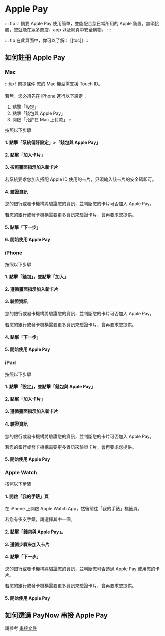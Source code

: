 # Apple Pay

::: tip 💡 摘要
Apple Pay 使用簡單，並能配合您日常所用的 Apple 裝置。無須接觸，您就能在眾多商店、app 以及網頁中安全購物。
:::

::: tip 在此頁面中，你可以了解：
[[toc]]
::: 

## 如何註冊 Apple Pay
### Mac

:::tip ❗ 前提條件
您的 Mac 機型需支援 Touch ID。

若無，您必須先在 iPhone 進行以下設定：
1. 點擊「設定」
2. 點擊「錢包與 Apple Pay」
3. 開啟「允許在 Mac 上付款」
:::

按照以下步驟
#### 1. 點擊「系統偏好設定」>「錢包與 Apple Pay」

#### 2. 點擊「加入卡片」

#### 3. 按照畫面指示加入新卡片
若系統要求您加入搭配 Apple ID 使用的卡片，只須輸入該卡片的安全碼即可。

#### 4. 驗證資訊
您的銀行或發卡機構將驗證您的資訊，並判斷您的卡片可否加入 Apple Pay。

若您的銀行或發卡機構需要更多資訊來驗證卡片，會再要求您提供。

#### 5. 點擊「下一步」

#### 6. 開始使用 Apple Pay

### iPhone
按照以下步驟

#### 1. 點擊「錢包」，並點擊「加入」

#### 2. 遵循畫面指示加入新卡片

#### 3. 驗證資訊
您的銀行或發卡機構將驗證您的資訊，並判斷您的卡片可否加入 Apple Pay。

若您的銀行或發卡機構需要更多資訊來驗證卡片，會再要求您提供。

#### 4. 點擊「下一步」

#### 5. 開始使用 Apple Pay

### iPad
按照以下步驟

#### 1. 點擊「設定」，並點擊「錢包與 Apple Pay」

#### 2. 點擊「加入卡片」

#### 3. 遵循畫面指示加入新卡片

#### 4. 驗證資訊
您的銀行或發卡機構將驗證您的資訊，並判斷您的卡片可否加入 Apple Pay。

若您的銀行或發卡機構需要更多資訊來驗證卡片，會再要求您提供。

#### 5. 開始使用 Apple Pay

### Apple Watch

按照以下步驟
#### 1. 開啟「我的手錶」頁

在 iPhone 上開啟 Apple Watch App，然後前往「我的手錶」標籤頁。

若您有多支手錶，請選擇其中一個。

#### 2. 點擊「錢包與 Apple Pay」。

#### 3. 遵循步驟來加入卡片

#### 4. 點擊「下一步」
您的銀行或發卡機構將驗證您的資訊，並判斷您可否透過 Apple Pay 使用您的卡片。

若您的銀行或發卡機構需要更多資訊來驗證卡片，會再要求您提供。

#### 5. 開始使用 Apple Pay


## 如何透過 PayNow 串接 Apple Pay

請參考 [串接文件](https://gateway.paynow.com.tw/Home/DownloadAPIFile?FileName=PayNow_ApplePay_v1.0.5.pdf)
